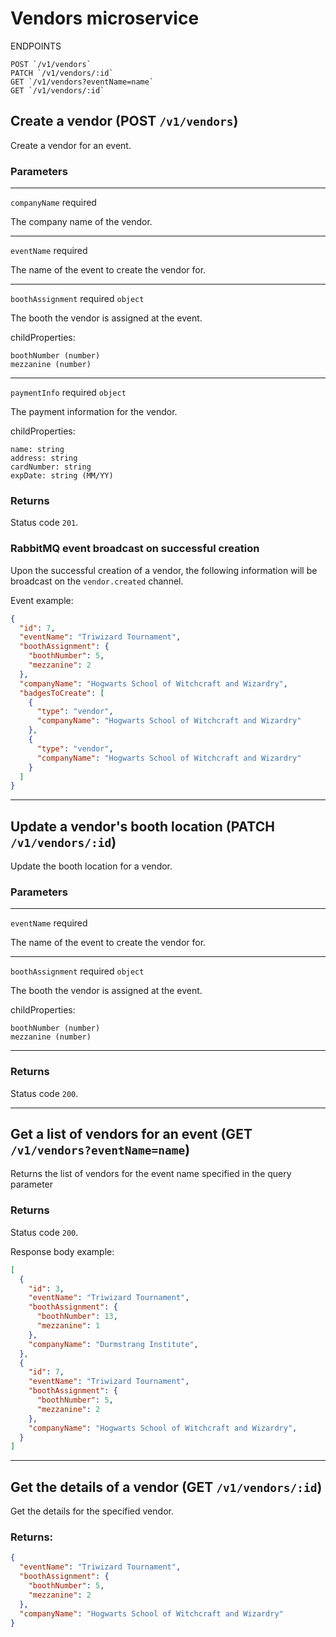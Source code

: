 # Vendors microservice

ENDPOINTS

```
POST `/v1/vendors`
PATCH `/v1/vendors/:id`
GET `/v1/vendors?eventName=name`
GET `/v1/vendors/:id`
```

## Create a vendor (POST `/v1/vendors`)

Create a vendor for an event.

### Parameters
--------------------------
`companyName` required

The company name of the vendor.

------------------------------------------

`eventName` required

The name of the event to create the vendor for.

--------------------------

`boothAssignment` required `object`

The booth the vendor is assigned at the event.

childProperties:
```
boothNumber (number)
mezzanine (number)
```
---------------------------

`paymentInfo` required `object`

The payment information for the vendor.

childProperties:
```
name: string
address: string
cardNumber: string
expDate: string (MM/YY)
```

### Returns

Status code `201`.

### RabbitMQ event broadcast on successful creation

Upon the successful creation of a vendor, the following information will be broadcast on the `vendor.created` channel.

Event example:

```json
{
  "id": 7,
  "eventName": "Triwizard Tournament",
  "boothAssignment": {
    "boothNumber": 5,
    "mezzanine": 2
  },
  "companyName": "Hogwarts School of Witchcraft and Wizardry",
  "badgesToCreate": [
    {
      "type": "vendor",
      "companyName": "Hogwarts School of Witchcraft and Wizardry" 
    },
    {
      "type": "vendor",
      "companyName": "Hogwarts School of Witchcraft and Wizardry" 
    }
  ]
}
```

--------------------------

## Update a vendor's booth location (PATCH `/v1/vendors/:id`)

Update the booth location for a vendor.

### Parameters
------------------
`eventName` required

The name of the event to create the vendor for.

--------------------------

`boothAssignment` required `object`

The booth the vendor is assigned at the event.

childProperties:
```
boothNumber (number)
mezzanine (number)
```
---------------------------

### Returns

Status code `200`.

---------------------

## Get a list of vendors for an event (GET `/v1/vendors?eventName=name`)

Returns the list of vendors for the event name specified in the query parameter

### Returns

Status code `200`.

Response body example:

```json
[
  {
    "id": 3,
    "eventName": "Triwizard Tournament",
    "boothAssignment": {
      "boothNumber": 13,
      "mezzanine": 1
    },
    "companyName": "Durmstrang Institute",
  },
  {
    "id": 7,
    "eventName": "Triwizard Tournament",
    "boothAssignment": {
      "boothNumber": 5,
      "mezzanine": 2
    },
    "companyName": "Hogwarts School of Witchcraft and Wizardry",
  }
]
```
------------------------

## Get the details of a vendor (GET `/v1/vendors/:id`)

Get the details for the specified vendor.

### Returns:

```json
{
  "eventName": "Triwizard Tournament",
  "boothAssignment": {
    "boothNumber": 5,
    "mezzanine": 2
  },
  "companyName": "Hogwarts School of Witchcraft and Wizardry"
}
```
